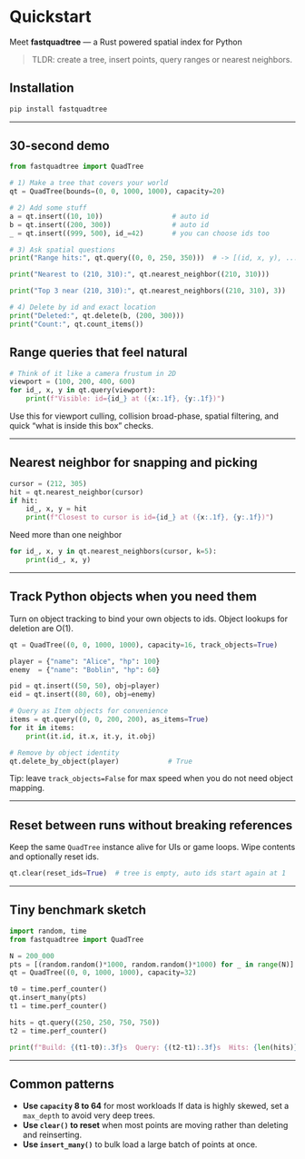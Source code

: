 # Quickstart

Meet **fastquadtree** — a Rust powered spatial index for Python

> TLDR: create a tree, insert points, query ranges or nearest neighbors.

## Installation

```bash
pip install fastquadtree
```

---

## 30-second demo

```python
from fastquadtree import QuadTree

# 1) Make a tree that covers your world
qt = QuadTree(bounds=(0, 0, 1000, 1000), capacity=20)

# 2) Add some stuff
a = qt.insert((10, 10))                 # auto id
b = qt.insert((200, 300))               # auto id
_ = qt.insert((999, 500), id_=42)       # you can choose ids too

# 3) Ask spatial questions
print("Range hits:", qt.query((0, 0, 250, 350)))  # -> [(id, x, y), ...]

print("Nearest to (210, 310):", qt.nearest_neighbor((210, 310)))

print("Top 3 near (210, 310):", qt.nearest_neighbors((210, 310), 3))

# 4) Delete by id and exact location
print("Deleted:", qt.delete(b, (200, 300)))
print("Count:", qt.count_items())
```

## Range queries that feel natural

```python
# Think of it like a camera frustum in 2D
viewport = (100, 200, 400, 600)
for id_, x, y in qt.query(viewport):
    print(f"Visible: id={id_} at ({x:.1f}, {y:.1f})")
```

Use this for viewport culling, collision broad-phase, spatial filtering, and quick “what is inside this box” checks.

---

## Nearest neighbor for snapping and picking

```python
cursor = (212, 305)
hit = qt.nearest_neighbor(cursor)
if hit:
    id_, x, y = hit
    print(f"Closest to cursor is id={id_} at ({x:.1f}, {y:.1f})")
```

Need more than one neighbor

```python
for id_, x, y in qt.nearest_neighbors(cursor, k=5):
    print(id_, x, y)
```

---

## Track Python objects when you need them

Turn on object tracking to bind your own objects to ids. Object lookups for deletion are O(1).

```python
qt = QuadTree((0, 0, 1000, 1000), capacity=16, track_objects=True)

player = {"name": "Alice", "hp": 100}
enemy  = {"name": "Boblin", "hp": 60}

pid = qt.insert((50, 50), obj=player)
eid = qt.insert((80, 60), obj=enemy)

# Query as Item objects for convenience
items = qt.query((0, 0, 200, 200), as_items=True)
for it in items:
    print(it.id, it.x, it.y, it.obj)

# Remove by object identity
qt.delete_by_object(player)            # True
```

Tip: leave `track_objects=False` for max speed when you do not need object mapping.

---

## Reset between runs without breaking references

Keep the same `QuadTree` instance alive for UIs or game loops. Wipe contents and optionally reset ids.

```python
qt.clear(reset_ids=True)  # tree is empty, auto ids start again at 1
```

---

## Tiny benchmark sketch

```python
import random, time
from fastquadtree import QuadTree

N = 200_000
pts = [(random.random()*1000, random.random()*1000) for _ in range(N)]
qt = QuadTree((0, 0, 1000, 1000), capacity=32)

t0 = time.perf_counter()
qt.insert_many(pts)
t1 = time.perf_counter()

hits = qt.query((250, 250, 750, 750))
t2 = time.perf_counter()

print(f"Build: {(t1-t0):.3f}s  Query: {(t2-t1):.3f}s  Hits: {len(hits)}")
```

---

## Common patterns

* **Use `capacity` 8 to 64** for most workloads
  If data is highly skewed, set a `max_depth` to avoid very deep trees.
* **Use `clear()` to reset** when most points are moving rather than deleting and reinserting.
* **Use `insert_many()`** to bulk load a large batch of points at once.
